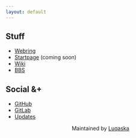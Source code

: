 ```yaml
---
layout: default
---
```


## Stuff
- [Webring](/ring)
- [Startpage](/start) (coming soon)
- [Wiki](/wiki)
- [BBS](http://bbs.some.geek)

## Social &+
- [GitHub](https://github.com/someDOTgeek)
- [GitLab](https://gitlab.com/someDOTgeek)
- [Updates](https://koyu.space/@lucas/tagged/somedotgeek)

<div style="text-align:center">Maintained by <a href="http://lucas.geek">Luqaska</a></div>

